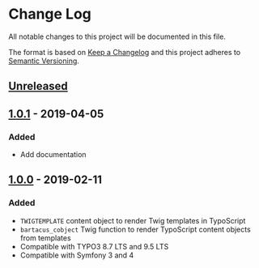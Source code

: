 # Change Log
All notable changes to this project will be documented in this file.

The format is based on [Keep a Changelog](http://keepachangelog.com/) 
and this project adheres to [Semantic Versioning](http://semver.org/).

## [Unreleased]

## [1.0.1] - 2019-04-05
### Added
- Add documentation

## [1.0.0] - 2019-02-11
### Added
- `TWIGTEMPLATE` content object to render Twig templates in TypoScript
- `bartacus_cobject` Twig function to render TypoScript content objects from templates
- Compatible with TYPO3 8.7 LTS and 9.5 LTS
- Compatible with Symfony 3 and 4

[Unreleased]: https://github.com/Bartacus/BartacusPlatformshBundle/compare/1.0.1...HEAD
[1.0.1]: https://github.com/Bartacus/BartacusPlatformshBundle/compare/1.0.0...1.0.1
[1.0.0]: https://github.com/Bartacus/BartacusPlatformshBundle/compare/232cdda0...1.0.0
